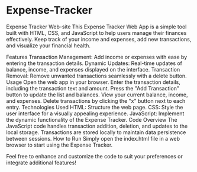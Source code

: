 # Expense-Tracker
Expense Tracker Web-site
This Expense Tracker Web App is a simple tool built with HTML, CSS, and JavaScript to help users manage their finances effectively. Keep track of your income and expenses, add new transactions, and visualize your financial health.

Features
Transaction Management: Add income or expenses with ease by entering the transaction details.
Dynamic Updates: Real-time updates of balance, income, and expenses displayed on the interface.
Transaction Removal: Remove unwanted transactions seamlessly with a delete button.
Usage
Open the web app in your browser.
Enter the transaction details, including the transaction text and amount.
Press the "Add Transaction" button to update the list and balances.
View your current balance, income, and expenses.
Delete transactions by clicking the "x" button next to each entry.
Technologies Used
HTML: Structure the web page.
CSS: Style the user interface for a visually appealing experience.
JavaScript: Implement the dynamic functionality of the Expense Tracker.
Code Overview
The JavaScript code handles transaction addition, deletion, and updates to the local storage.
Transactions are stored locally to maintain data persistence between sessions.
How to Run
Simply open the index.html file in a web browser to start using the Expense Tracker.

Feel free to enhance and customize the code to suit your preferences or integrate additional features!
